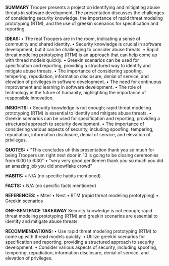 **SUMMARY**
Trooper presents a project on identifying and mitigating abuse threats in software development. The presentation discusses the challenges of considering security knowledge, the importance of rapid threat modeling prototyping (RTM), and the use of greekin scenarios for specification and reporting.

**IDEAS:**
• The real Troopers are in the room, indicating a sense of community and shared identity.
• Security knowledge is crucial in software development, but it can be challenging to consider abuse threats.
• Rapid threat modeling prototyping (RTM) is an approach that can help come up with thread models quickly.
• Greekin scenarios can be used for specification and reporting, providing a structured way to identify and mitigate abuse threats.
• The importance of considering spoofing, tempering, repudiation, information disclosure, denial of service, and elevation of privileges in software development.
• The need for continuous improvement and learning in software development.
• The role of technology in the future of humanity, highlighting the importance of responsible innovation.

**INSIGHTS:**
• Security knowledge is not enough; rapid threat modeling prototyping (RTM) is essential to identify and mitigate abuse threats.
• Greekin scenarios can be used for specification and reporting, providing a structured approach to security development.
• The importance of considering various aspects of security, including spoofing, tempering, repudiation, information disclosure, denial of service, and elevation of privileges.

**QUOTES:**
• "This concludes uh this presentation thank you so much for being Troopers um right next door in 13 is going to be closing ceremonies from 6:00 to 6:30"
• "very very good gentlemen thank you so much you did an amazing job you did snowflake crowd"

**HABITS:**
• N/A (no specific habits mentioned)

**FACTS:**
• N/A (no specific facts mentioned)

**REFERENCES:**
• Miter
• Nest
• RTM (rapid threat modeling prototyping)
• Greekin scenarios

**ONE-SENTENCE TAKEAWAY**
Security knowledge is not enough; rapid threat modeling prototyping (RTM) and greekin scenarios are essential to identify and mitigate abuse threats.

**RECOMMENDATIONS:**
• Use rapid threat modeling prototyping (RTM) to come up with thread models quickly.
• Utilize greekin scenarios for specification and reporting, providing a structured approach to security development.
• Consider various aspects of security, including spoofing, tempering, repudiation, information disclosure, denial of service, and elevation of privileges.

